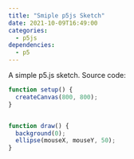 ```yaml
---
title: "Smiple p5js Sketch"
date: 2021-10-09T16:49:00
categories:
  - p5js
dependencies:
  - p5
---
```


<div id="ellipse_test">
    <script type="text/javascript" src="../assets/p5js/ellipse_test.js"></script>
</div>

A simple p5.js sketch. Source code:

```javascript
function setup() {
  createCanvas(800, 800);
}


function draw() {
  background(0);
  ellipse(mouseX, mouseY, 50);
}
```
